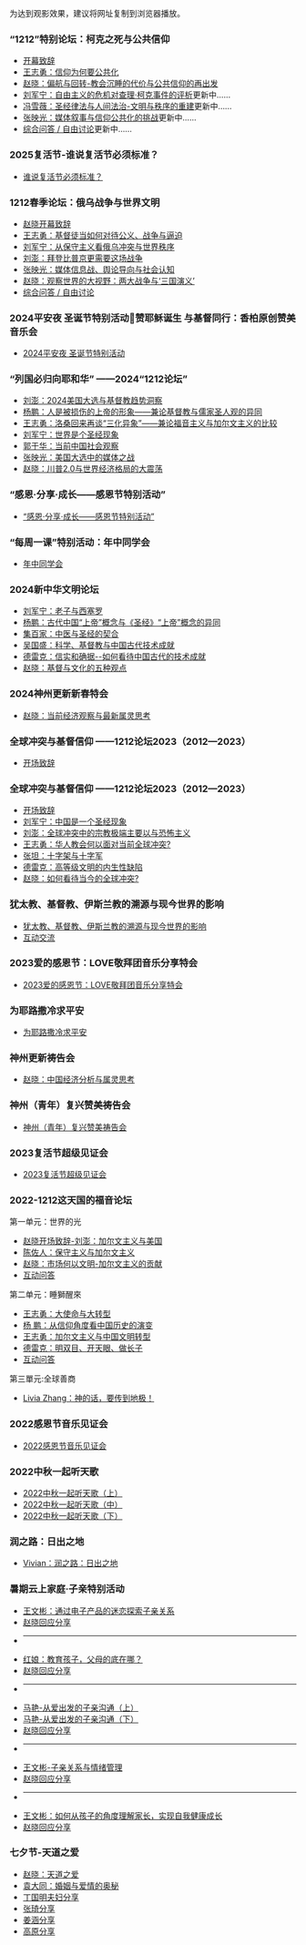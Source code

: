 为达到观影效果，建议将网址复制到浏览器播放。



###  “1212”特别论坛：柯克之死与公共信仰
* [开幕致辞](https://www.asuswebstorage.com/navigate/a/#/s/4A4689C16CD24C2A9EFAB96FCF601370Y)
* [王志勇：信仰为何要公共化](https://www.asuswebstorage.com/navigate/a/#/s/53DD11A2DEC443B9B8D91AAF87625850Y)
* [赵晓：偏航与回转-教会沉睡的代价与公共信仰的再出发](https://www.asuswebstorage.com/navigate/a/#/s/D030C082AC8A4B5EB40EDCCAADE1D2E9Y)
* [刘军宁：自由主义的危机对查理·柯克事件的评析]()更新中……
* [冯雪薇：圣经律法与人间法治-文明与秩序的重建]()更新中……
* [张映光：媒体叙事与信仰公共化的挑战]()更新中……
* [综合问答 / 自由讨论]()更新中……


###  2025复活节-谁说复活节必须标准？
* [谁说复活节必须标准？](https://www.asuswebstorage.com/navigate/a/#/s/2FF8F3E1096644C2B506D1A71477DA93Y)

###  1212春季论坛：俄乌战争与世界文明
* [赵晓开幕致辞](https://www.asuswebstorage.com/navigate/a/#/s/DC0B051540D04058B6A71E80FAB4092DY)
* [王志勇：基督徒当如何对待公义、战争与逼迫](https://www.asuswebstorage.com/navigate/a/#/s/F3EF3F6E055F41A08ED4CAB498A88D43Y)
* [刘军宁：从保守主义看俄乌冲突与世界秩序](https://www.asuswebstorage.com/navigate/a/#/s/D0F9C7B2CA574AE0A512D25B0C85B984Y)
* [刘澎：拜登比普京更需要这场战争](https://www.asuswebstorage.com/navigate/a/#/s/9F2B816FDCFB42B0A1A834C383192261Y)
* [张映光：媒体信息战、舆论导向与社会认知](https://www.asuswebstorage.com/navigate/a/#/s/EDADAA30C0E5428891EF381C3D646F64Y)
* [赵晓：观察世界的大视野：两大战争与‘三国演义’](https://www.asuswebstorage.com/navigate/a/#/s/B8433DB9097B4AD7AAFB67FF62BB5A06Y)
* [综合问答 / 自由讨论](https://www.asuswebstorage.com/navigate/a/#/s/0E27EFA2AD4647A7BD7A1EAE00F71229Y)


###  2024平安夜 圣诞节特别活动🎄赞耶稣诞生 与基督同行：香柏原创赞美音乐会
* [2024平安夜 圣诞节特别活动](https://www.asuswebstorage.com/navigate/a/#/s/4A178076C85343D98B360EAE2C97A8D4Y)

###  “列国必归向耶和华” ——2024“1212论坛”
* [刘澎：2024美国大选与基督教趋势洞察](https://www.asuswebstorage.com/navigate/a/#/s/BCF0CBD08B404A4EA5AB29849C2F7B9CY)
* [杨鹏：人是被损伤的上帝的形象——兼论基督教与儒家圣人观的异同](https://www.asuswebstorage.com/navigate/a/#/s/88C8DB96942C43B7A8AC996B2AE4BC30Y)
* [王志勇：洛桑回来再谈“三化异象”——兼论福音主义与加尔文主义的比较](https://www.asuswebstorage.com/navigate/a/#/s/E2F5827AB9F14AEF9CBCCEFB79114190Y)
* [刘军宁：世界是个圣经现象](https://www.asuswebstorage.com/navigate/a/#/s/A92ED832DFF7465F9F75B78B970AB7C7Y)
* [郭于华：当前中国社会观察](https://www.asuswebstorage.com/navigate/a/#/s/54CB5536513E48DB9C274E658372C504Y)
* [张映光：美国大选中的媒体之战](https://www.asuswebstorage.com/navigate/a/#/s/2440F8D7DC484795AD7B8EF721F0D138Y)
* [赵晓：川普2.0与世界经济格局的大震荡](https://www.asuswebstorage.com/navigate/a/#/s/D26B35FD56344237AD2A3353218364EBY)

###  “感恩·分享·成长——感恩节特别活动”
* [“感恩·分享·成长——感恩节特别活动”](https://www.asuswebstorage.com/navigate/a/#/s/C64D77642DC44B57BE334D0838FB4169Y)


###  “每周一课”特别活动：年中同学会
* [年中同学会](https://www.asuswebstorage.com/navigate/a/#/s/D58F38FB2F4243CD85FB3F5C39EEA639Y)

  
### 2024新中华文明论坛
* [刘军宁：老子与西塞罗](https://www.asuswebstorage.com/navigate/a/#/s/2F4FF1356B66470BAECF2BF708D6AE87Y)
* [杨鹏：古代中国“上帝”概念与《圣经》“上帝”概念的异同](https://www.asuswebstorage.com/navigate/a/#/s/986167B1E8C348CD8259C7946CF869C3Y)
* [集百家：中医与圣经的契合](https://www.asuswebstorage.com/navigate/a/#/s/5F0ECCBA55BE448490F70C5246CB8378Y)
* [吴国盛：科学、基督教与中国古代技术成就](https://www.asuswebstorage.com/navigate/a/#/s/BE9346BB03074D9192EF60ABC3D7F054Y)
* [德雷克：信实和确据--如何看待中国古代的技术成就](https://www.asuswebstorage.com/navigate/a/#/s/0D1321941A7544C391D09C062833BDDBY)
* [赵晓：基督与文化的五种观点](https://www.asuswebstorage.com/navigate/a/#/s/56EBB3C670CA4755AEBD6EDBEF5E7F39Y)


### 2024神州更新新春特会
* [赵晓：当前经济观察与最新属灵思考](https://www.asuswebstorage.com/navigate/a/#/s/C7B2EC700EFD42B2BC9A6B739FC217ECY)

### 全球冲突与基督信仰 ——1212论坛2023（2012—2023）
* [开场致辞](https://www.asuswebstorage.com/navigate/a/#/s/197615F7EF8F45FCB6B60F05798D5930Y)


### 全球冲突与基督信仰 ——1212论坛2023（2012—2023）
* [开场致辞](https://www.asuswebstorage.com/navigate/a/#/s/197615F7EF8F45FCB6B60F05798D5930Y)
* [刘军宁：中国是一个圣经现象](https://www.asuswebstorage.com/navigate/a/#/s/7DE98D4B3A454FF69DCA00AF305906E2Y)
* [刘澎：全球冲突中的宗教极端主要以与恐怖主义](https://www.asuswebstorage.com/navigate/a/#/s/102543AD95334D918DD483EE5BA09834Y)
* [王志勇：华人教会何以面对当前全球冲突?](https://www.asuswebstorage.com/navigate/a/#/s/0DF47525BDF345FE93C5B734E68A5B50Y)
* [张坦：十字架与十字军](https://www.asuswebstorage.com/navigate/a/#/s/9D969670AE534B91859CF81AA4ED5F5CY)
* [德雷克：高等级文明的内生性缺陷](https://www.asuswebstorage.com/navigate/a/#/s/E6C3614D031A45BE969416BB0BD0309DY)
* [赵晓：如何看待当今的全球冲突?](https://www.asuswebstorage.com/navigate/a/#/s/E6197FF2B1774702AAFCD867562D614FY)


### 犹太教、基督教、伊斯兰教的溯源与现今世界的影响

* [犹太教、基督教、伊斯兰教的溯源与现今世界的影响](https://www.asuswebstorage.com/navigate/a/#/s/33726B19063C4B57A68DDFA6E66900C7Y)
* [互动交流](https://www.asuswebstorage.com/navigate/a/#/s/C16E95F3201F42E593E83740F8345CD2Y)


### 2023爱的感恩节：LOVE敬拜团音乐分享特会

* [2023爱的感恩节：LOVE敬拜团音乐分享特会](https://www.asuswebstorage.com/navigate/a/#/s/94372B6DBC744C10ACC91F9CF166F678Y)

  
### 为耶路撒冷求平安

* [为耶路撒冷求平安](https://www.asuswebstorage.com/navigate/a/#/s/3816A4CD7A95403F8CF84EB954EFDA37Y)


### 神州更新祷告会

* [赵晓：中国经济分析与属灵思考](https://www.asuswebstorage.com/navigate/a/#/s/3F5C6DFC91334640AEC0656ADAB2FC54Y)


### 神州（青年）复兴赞美祷告会

* [神州（青年）复兴赞美祷告会](https://www.asuswebstorage.com/navigate/a/#/s/79402B8A0AF94358B072858C5C8194ABY)


### 2023复活节超级见证会

* [2023复活节超级见证会](https://www.asuswebstorage.com/navigate/a/#/s/599292C63A5F47DFB6B021D3A102A7F9Y)


### 2022-1212这天国的福音论坛
第一单元：世界的光
* [赵晓开场致辞-刘澎：加尔文主义与美国](https://www.asuswebstorage.com/navigate/a/#/s/3A7B0A3EA8DD42DDAA3CE741057EE13FY)
* [陈佐人：保守主义与加尔文主义](https://www.asuswebstorage.com/navigate/a/#/s/A9C5EDD707324D30965AFA3DE5DEBFA4Y)
* [赵晓：市场何以文明-加尔文主义的贡献](https://www.asuswebstorage.com/navigate/a/#/s/EB32F172B93C48379188D45D2A580041Y)
* [互动问答](https://www.asuswebstorage.com/navigate/a/#/s/F8D7A3C230F94A219C15CD05A101E542Y)

第二单元：睡獅醒來
* [王志勇：大使命与大转型](https://www.asuswebstorage.com/navigate/a/#/s/41D1430283BD467B93F0D32678B5F8B8Y)
* [杨  鹏：从信仰角度看中国历史的演变](https://www.asuswebstorage.com/navigate/a/#/s/0A9F8680E3124F52BC6981742C575C6FY)
* [王志勇：加尔文主义与中国文明转型](https://www.asuswebstorage.com/navigate/a/#/s/A49E7EC2B4B44B99845E6E3A4984F8A4Y)
* [德雷克：明双目、开天眼、做长子](https://www.asuswebstorage.com/navigate/a/#/s/A2F4E3C1FC7C4DE3B08AF5C95EDCA141Y)
* [互动问答](https://www.asuswebstorage.com/navigate/a/#/s/37255DC4320346C4BBD95B6437FD25CAY)

第三單元:全球善商
* [Livia Zhang：神的话，要传到地极！](https://www.asuswebstorage.com/navigate/a/#/s/6D62982458A142DE9FF2E4B1016A5C8FY)


### 2022感恩节音乐见证会

* [2022感恩节音乐见证会](https://www.asuswebstorage.com/navigate/a/#/s/341EFEB5031A4A229A40C3BE34EB1BF0Y)


### 2022中秋一起听天歌

* [2022中秋一起听天歌（上）](https://www.asuswebstorage.com/navigate/a/#/s/44A7D4CC87C642BB858B11518E9A4835Y)
* [2022中秋一起听天歌（中）](https://www.asuswebstorage.com/navigate/a/#/s/BC68C9DDF29847B7BD9521072740331AY)
* [2022中秋一起听天歌（下）](https://www.asuswebstorage.com/navigate/a/#/s/687FBA8353714902A93C8A0924A8AC21Y)


### 润之路：日出之地

* [Vivian：润之路：日出之地](https://www.asuswebstorage.com/navigate/a/#/s/BAD09015DE2E4920A5D1AC283B89B364Y)

### 暑期云上家庭·子亲特别活动

* [王文彬：通过电子产品的迷恋探索子亲关系](https://www.asuswebstorage.com/navigate/a/#/s/EE3A8E83017A4F48986A320E8826E61DY)
* [赵晓回应分享](https://www.asuswebstorage.com/navigate/a/#/s/D6443B56211B4353BBC740DBF6628F10Y)
* ---
* [红娘：教育孩子，父母的底在哪？](https://www.asuswebstorage.com/navigate/a/#/s/65DD8D99B02B4531ADC0D50B3A9C0483Y)
* [赵晓回应分享](https://www.asuswebstorage.com/navigate/a/#/s/F6E8B3E45210462CB5582B97BD70D125Y)
* ---
* [马艳-从爱出发的子亲沟通（上）](https://www.asuswebstorage.com/navigate/a/#/s/A695E04EB33E4D47BBFE357AE810E495Y)
* [马艳-从爱出发的子亲沟通（下）](https://www.asuswebstorage.com/navigate/a/#/s/7F5D9658AF31462789CDADBE3A3B6719Y)
* [赵晓回应分享](https://www.asuswebstorage.com/navigate/a/#/s/AB32E7072F0B404684BAECFA48507550Y)
* ---
* [王文彬-子亲关系与情绪管理](https://www.asuswebstorage.com/navigate/a/#/s/4C572BE81A2E408EA19F6B236708F9F0Y)
* [赵晓回应分享](https://www.asuswebstorage.com/navigate/a/#/s/F6926EE505224AF6B9747362E9F6B340Y)
* ---
* [王文彬：如何从孩子的角度理解家长，实现自我健康成长](https://www.asuswebstorage.com/navigate/a/#/s/174CB29BBD5E465DAD3497EA5746C470Y)
* [赵晓回应分享](https://www.asuswebstorage.com/navigate/a/#/s/AC2A2FAE1F88419B9A5713669DFF0DD1Y)

### 七夕节-天道之爱

* [赵晓：天道之爱](https://www.asuswebstorage.com/navigate/a/#/s/E3EEDA7CCADC4D809975A0EF1EFB02D4Y)
* [袁大同：婚姻与爱情的奥秘](https://www.asuswebstorage.com/navigate/a/#/s/92FC6329399A42E98A5182CCD9A022E0Y)
* [丁国明夫妇分享](https://www.asuswebstorage.com/navigate/a/#/s/A5926E9F87394A17A534A52E562535A4Y)
* [张琦分享](https://www.asuswebstorage.com/navigate/a/#/s/0DE101B68CE945A0BF805037C5DC4DEFY)
* [姜涵分享](https://www.asuswebstorage.com/navigate/a/#/s/74D03AFA9AE843CDB74DB4B41B2331BCY)
* [高原分享](https://www.asuswebstorage.com/navigate/a/#/s/4CE5783BE511473EB3E447BA1D160E7EY)
